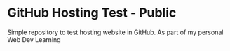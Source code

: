 # GitHub Hosting Test - Public
Simple repository to test hosting website in GitHub. As part of my personal Web Dev Learning
